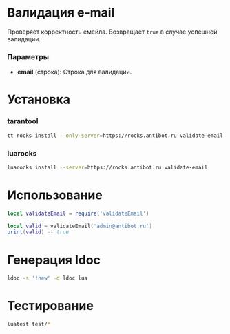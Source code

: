 # Валидация e-mail
Проверяет корректность емейла. Возвращает `true` в случае успешной валидации.

### Параметры
- **email** (строка): Строка для валидации.

# Установка
### tarantool
```bash
tt rocks install --only-server=https://rocks.antibot.ru validate-email
```
### luarocks
```bash
luarocks install --server=https://rocks.antibot.ru validate-email
```

# Использование
```lua
local validateEmail = require('validateEmail')

local valid = validateEmail('admin@antibot.ru')
print(valid) -- true
```

# Генерация ldoc
```bash
ldoc -s '!new' -d ldoc lua
```

# Тестирование
```bash
luatest test/*
```

